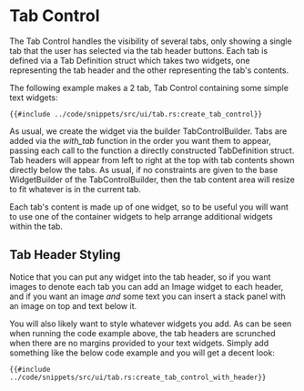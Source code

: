 # Tab Control

The Tab Control handles the visibility of several tabs, only showing a single tab that the user has selected via the 
tab header buttons. Each tab is defined via a Tab Definition struct which takes two widgets, one representing the tab
header and the other representing the tab's contents.

The following example makes a 2 tab, Tab Control containing some simple text widgets:

```rust,no_run
{{#include ../code/snippets/src/ui/tab.rs:create_tab_control}}
```

As usual, we create the widget via the builder TabControlBuilder. Tabs are added via the *with_tab* function in the 
order you want them to appear, passing each call to the function a directly constructed TabDefinition struct. Tab 
headers will appear from left to right at the top with tab contents shown directly below the tabs. As usual, if no 
constraints are given to the base WidgetBuilder of the TabControlBuilder, then the tab content area will resize to fit
whatever is in the current tab.

Each tab's content is made up of one widget, so to be useful you will want to use one of the container widgets to help 
arrange additional widgets within the tab.

## Tab Header Styling

Notice that you can put any widget into the tab header, so if you want images to denote each tab you can add an Image
widget to each header, and if you want an image *and* some text you can insert a stack panel with an image on top and 
text below it. 

You will also likely want to style whatever widgets you add. As can be seen when running the code example above, the 
tab headers are scrunched when there are no margins provided to your text widgets. Simply add something like the below 
code example and you will get a decent look:

```rust,no_run
{{#include ../code/snippets/src/ui/tab.rs:create_tab_control_with_header}}
```